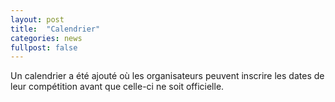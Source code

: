 ```yaml
---
layout: post
title:  "Calendrier"
categories: news
fullpost: false
---
```

Un calendrier a été ajouté où les organisateurs peuvent inscrire les dates de leur compétition avant que celle-ci ne soit officielle.
